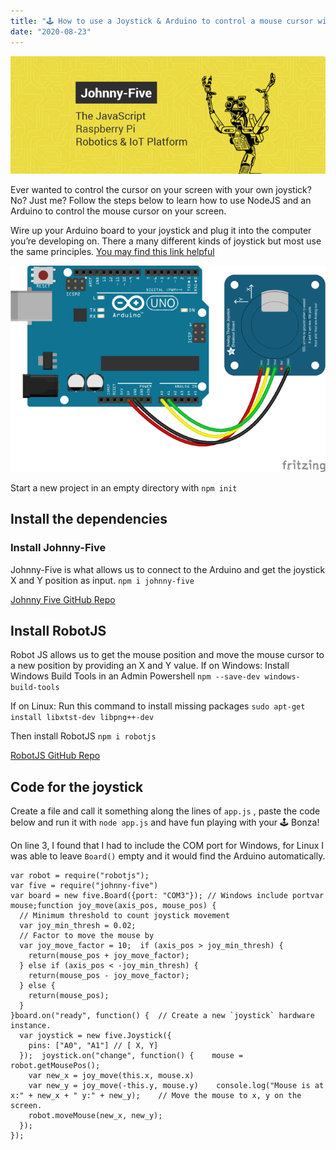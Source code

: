 ```yaml
---
title: "🕹️ How to use a Joystick & Arduino to control a mouse cursor with NodeJS"
date: "2020-08-23"
---
```


![Johnny Five](./johnny-five.png)

Ever wanted to control the cursor on your screen with your own joystick? No? Just me?
Follow the steps below to learn how to use NodeJS and an Arduino to control the mouse cursor on your screen.

Wire up your Arduino board to your joystick and plug it into the computer you’re developing on. There a many different kinds of joystick but most use the same principles.
[You may find this link helpful](http://johnny-five.io/api/joystick/)

![Arduino with joystick](./arduino-joystick.png)

Start a new project in an empty directory with `npm init`

## Install the dependencies
### Install Johnny-Five

Johnny-Five is what allows us to connect to the Arduino and get the joystick X and Y position as input.
`npm i johnny-five`

[Johnny Five GitHub Repo](https://github.com/rwaldron/johnny-five)

## Install RobotJS

Robot JS allows us to get the mouse position and move the mouse cursor to a new position by providing an X and Y value.
If on Windows:
Install Windows Build Tools in an Admin Powershell `npm --save-dev windows-build-tools`

If on Linux:
Run this command to install missing packages `sudo apt-get install libxtst-dev libpng++-dev`

Then install RobotJS
`npm i robotjs`

[RobotJS GitHub Repo](https://github.com/octalmage/robotjs)

## Code for the joystick

Create a file and call it something along the lines of `app.js` , paste the code below and run it with `node app.js` and have fun playing with your 🕹️ Bonza!

On line 3, I found that I had to include the COM port for Windows, for Linux I was able to leave `Board()` empty and it would find the Arduino automatically.

```
var robot = require("robotjs");
var five = require("johnny-five")
var board = new five.Board({port: "COM3"}); // Windows include portvar mouse;function joy_move(axis_pos, mouse_pos) {
  // Minimum threshold to count joystick movement
  var joy_min_thresh = 0.02;
  // Factor to move the mouse by
  var joy_move_factor = 10;  if (axis_pos > joy_min_thresh) {
    return(mouse_pos + joy_move_factor);
  } else if (axis_pos < -joy_min_thresh) {
    return(mouse_pos - joy_move_factor);
  } else {
    return(mouse_pos);
  }
}board.on("ready", function() {  // Create a new `joystick` hardware instance.
  var joystick = new five.Joystick({
    pins: ["A0", "A1"] // [ X, Y]
  });  joystick.on("change", function() {    mouse = robot.getMousePos();
    var new_x = joy_move(this.x, mouse.x)
    var new_y = joy_move(-this.y, mouse.y)    console.log("Mouse is at x:" + new_x + " y:" + new_y);    // Move the mouse to x, y on the screen.
    robot.moveMouse(new_x, new_y);
  });
});
```